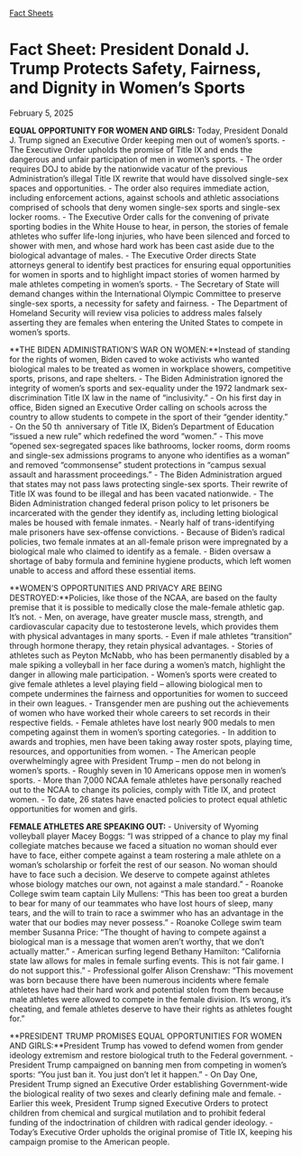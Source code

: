 [Fact Sheets](https://www.whitehouse.gov/fact-sheets/)

# **Fact Sheet: President Donald J. Trump Protects Safety, Fairness, and Dignity in Women’s Sports**

February 5, 2025

**EQUAL OPPORTUNITY FOR WOMEN AND GIRLS:** Today, President Donald J. Trump signed an Executive Order keeping men out of women’s sports.
    - The Executive Order upholds the promise of Title IX and ends the dangerous and unfair participation of men in women’s sports.       - The order requires DOJ to abide by the nationwide vacatur of the previous Administration’s illegal Title IX rewrite that would have dissolved single-sex spaces and opportunities.        - The order also requires immediate action, including enforcement actions, against schools and athletic associations comprised of schools that deny women single-sex sports and single-sex locker rooms. 
    - The Executive Order calls for the convening of private sporting bodies in the White House to hear, in person, the stories of female athletes who suffer life-long injuries, who have been silenced and forced to shower with men, and whose hard work has been cast aside due to the biological advantage of males.
    - The Executive Order directs State attorneys general to identify best practices for ensuring equal opportunities for women in sports and to highlight impact stories of women harmed by male athletes competing in women’s sports.
    - The Secretary of State will demand changes within the International Olympic Committee to preserve single-sex sports, a necessity for safety and fairness.
    - The Department of Homeland Security will review visa policies to address males falsely asserting they are females when entering the United States to compete in women’s sports.

**THE BIDEN ADMINISTRATION’S WAR ON WOMEN:**Instead of standing for the rights of women, Biden caved to woke activists who wanted biological males to be treated as women in workplace showers, competitive sports, prisons, and rape shelters.
    - The Biden Administration ignored the integrity of women’s sports and sex-equality under the 1972 landmark sex-discrimination Title IX law in the name of “inclusivity.”
    - On his first day in office, Biden signed an Executive Order calling on schools across the country to allow students to compete in the sport of their “gender identity.”
    - On the 50 th  anniversary of Title IX, Biden’s Department of Education “issued a new rule” which redefined the word “women.”       - This move “opened sex-segregated spaces like bathrooms, locker rooms, dorm rooms and single-sex admissions programs to anyone who identifies as a woman” and removed “commonsense” student protections in “campus sexual assault and harassment proceedings.”
      - The Biden Administration argued that states may not pass laws protecting single-sex sports. Their rewrite of Title IX was found to be illegal and has been vacated nationwide. 
    - The Biden Administration changed federal prison policy to let prisoners be incarcerated with the gender they identify as, including letting biological males be housed with female inmates.       - Nearly half of trans-identifying male prisoners have sex-offense convictions.
      - Because of Biden’s radical policies, two female inmates at an all-female prison were impregnated by a biological male who claimed to identify as a female. 
    - Biden oversaw a shortage of baby formula and feminine hygiene products, which left women unable to access and afford these essential items.

**WOMEN’S OPPORTUNITIES AND PRIVACY ARE BEING DESTROYED:**Policies, like those of the NCAA, are based on the faulty premise that it is possible to medically close the male-female athletic gap. It’s not.
    - Men, on average, have greater muscle mass, strength, and cardiovascular capacity due to testosterone levels, which provides them with physical advantages in many sports.       - Even if male athletes “transition” through hormone therapy, they retain physical advantages.
      - Stories of athletes such as Peyton McNabb, who has been permanently disabled by a male spiking a volleyball in her face during a women’s match, highlight the danger in allowing male participation. 
    - Women’s sports were created to give female athletes a level playing field – allowing biological men to compete undermines the fairness and opportunities for women to succeed in their own leagues.
    - Transgender men are pushing out the achievements of women who have worked their whole careers to set records in their respective fields.       - Female athletes have lost nearly 900 medals to men competing against them in women’s sporting categories.
      - In addition to awards and trophies, men have been taking away roster spots, playing time, resources, and opportunities from women. 
    - The American people overwhelmingly agree with President Trump – men do not belong in women’s sports.       - Roughly seven in 10 Americans oppose men in women’s sports.
      - More than 7,000 NCAA female athletes have personally reached out to the NCAA to change its policies, comply with Title IX, and protect women. 
    - To date, 26 states have enacted policies to protect equal athletic opportunities for women and girls.

**FEMALE ATHLETES ARE SPEAKING OUT:**
    - University of Wyoming volleyball player Macey Boggs: “I was stripped of a chance to play my final collegiate matches because we faced a situation no woman should ever have to face, either compete against a team rostering a male athlete on a woman’s scholarship or forfeit the rest of our season. No woman should have to face such a decision. We deserve to compete against athletes whose biology matches our own, not against a male standard.”
    - Roanoke College swim team captain Lily Mullens: “This has been too great a burden to bear for many of our teammates who have lost hours of sleep, many tears, and the will to train to race a swimmer who has an advantage in the water that our bodies may never possess.”
    - Roanoke College swim team member Susanna Price: “The thought of having to compete against a biological man is a message that women aren’t worthy, that we don’t actually matter.”
    - American surfing legend Bethany Hamilton: “California state law allows for males in female surfing events. This is not fair game. I do not support this.”
    - Professional golfer Alison Crenshaw: “This movement was born because there have been numerous incidents where female athletes have had their hard work and potential stolen from them because male athletes were allowed to compete in the female division. It’s wrong, it’s cheating, and female athletes deserve to have their rights as athletes fought for.”

**PRESIDENT TRUMP PROMISES EQUAL OPPORTUNITIES FOR WOMEN AND GIRLS:**President Trump has vowed to defend women from gender ideology extremism and restore biological truth to the Federal government.
    - President Trump campaigned on banning men from competing in women’s sports: “You just ban it. You just don’t let it happen.”
    - On Day One, President Trump signed an Executive Order establishing Government-wide the biological reality of two sexes and clearly defining male and female.
    - Earlier this week, President Trump signed Executive Orders to protect children from chemical and surgical mutilation and to prohibit federal funding of the indoctrination of children with radical gender ideology.
    - Today’s Executive Order upholds the original promise of Title IX, keeping his campaign promise to the American people.
